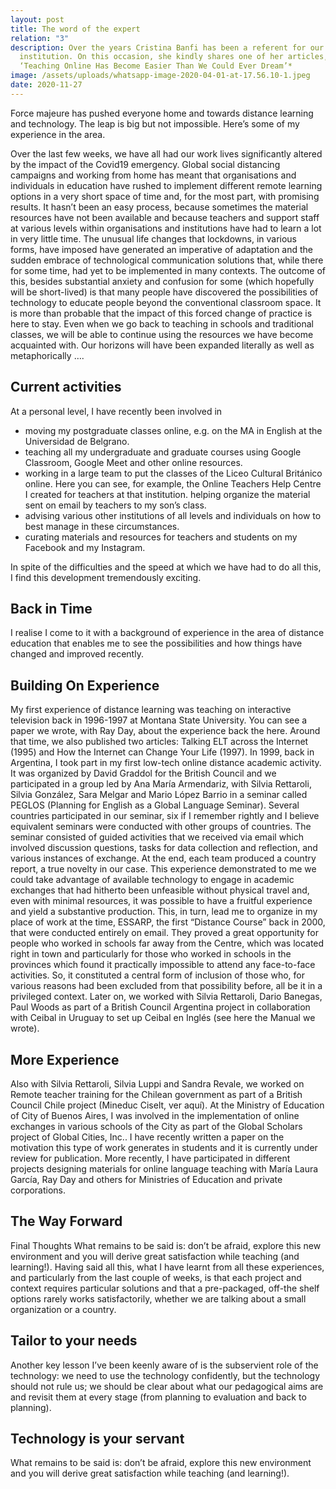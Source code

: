 ```yaml
---
layout: post
title: The word of the expert
relation: "3"
description: Over the years Cristina Banfi has been a referent for our
  institution. On this occasion, she kindly shares one of her articles,
  ‘Teaching Online Has Become Easier Than We Could Ever Dream’*
image: /assets/uploads/whatsapp-image-2020-04-01-at-17.56.10-1.jpeg
date: 2020-11-27
---
```

Force majeure has pushed everyone home and towards distance learning and technology. The leap is big but not impossible. Here’s some of my experience in the area.

Over the last few weeks, we have all had our work lives significantly altered by the impact of the Covid19 emergency. Global social distancing campaigns and working from home has meant that organisations and individuals in education have rushed to implement different remote learning options in a very short space of time and, for the most part, with promising results. It hasn’t been an easy process, because sometimes the material resources have not been available and because teachers and support staff at various levels within organisations and institutions have had to learn a lot in very little time. The unusual life changes that lockdowns, in various forms, have imposed have generated an imperative of adaptation and the sudden embrace of technological communication solutions that, while there for some time, had yet to be implemented in many contexts. The outcome of this, besides substantial anxiety and confusion for some (which hopefully will be short-lived) is that many people have discovered the possibilities of technology to educate people beyond the conventional classroom space. It is more than probable that the impact of this forced change of practice is here to stay. Even when we go back to teaching in schools and traditional classes, we will be able to continue using the resources we have become acquainted with. Our horizons will have been expanded literally as well as metaphorically ….

## Current activities

At a personal level, I have recently been involved in

* moving my postgraduate classes online, e.g. on the MA in English at the Universidad de Belgrano.
* teaching all my undergraduate and graduate courses using Google Classroom, Google Meet and other online resources.
* working in a large team to put the classes of the Liceo Cultural Británico online. Here you can see, for example, the Online Teachers Help Centre I created for teachers at that institution. helping organize the material sent on email by teachers to my son’s class.
* advising various other institutions of all levels and individuals on how to best manage in these circumstances.
* curating materials and resources for teachers and students on my Facebook and my Instagram.

In spite of the difficulties and the speed at which we have had to do all this, I find this development tremendously exciting.

## Back in Time

I realise I come to it with a background of experience in the area of distance education that enables me to see the possibilities and how things have changed and improved recently.

## Building On Experience

My first experience of distance learning was teaching on interactive television back in 1996-1997 at Montana State University. You can see a paper we wrote, with Ray Day, about the experience back the here. Around that time, we also published two articles: Talking ELT across the Internet (1995) and How the Internet can Change Your Life (1997).
In 1999, back in Argentina, I took part in my first low-tech online distance academic activity. It was organized by David Graddol for the British Council and we participated in a group led by Ana María Armendariz, with Silvia Rettaroli, Silvia González, Sara Melgar and Mario López Barrio in a seminar called PEGLOS (Planning for English as a Global Language Seminar). Several countries participated in our seminar, six if I remember rightly and I believe equivalent seminars were conducted with other groups of countries. The seminar consisted of guided activities that we received via email which involved discussion questions, tasks for data collection and reflection, and various instances of exchange. At the end, each team produced a country report, a true novelty in our case. 
This experience demonstrated to me we could take advantage of available technology to engage in academic exchanges that had hitherto been unfeasible without physical travel and, even with minimal resources, it was possible to have a fruitful experience and yield a substantive production. This, in turn, lead me to organize in my place of work at the time, ESSARP, the first “Distance Course” back in 2000, that were conducted entirely on email. They proved a great opportunity for people who worked in schools far away from the Centre, which was located right in town and particularly for those who worked in schools in the provinces which found it practically impossible to attend any face-to-face activities. So, it constituted a central form of inclusion of those who, for various reasons had been excluded from that possibility before, all be it in a privileged context.
Later on, we worked with Silvia Rettaroli, Dario Banegas, Paul Woods as part of a British Council Argentina project in collaboration with Ceibal in Uruguay to set up Ceibal en Inglés (see here the Manual we wrote).

## More Experience

Also with Silvia Rettaroli, Silvia Luppi and Sandra Revale, we worked on Remote teacher training for the Chilean government as part of a British Council Chile project (Mineduc Ciselt, ver aquí).
At the Ministry of Education of City of Buenos Aires, I was involved in the implementation of online exchanges in various schools of the City as part of the Global Scholars project of Global Cities, Inc.. I have recently written a paper on the motivation this type of work generates in students and it is currently under review for publication.
More recently, I have participated in different projects designing materials for online language teaching with María Laura García, Ray Day and others for Ministries of Education and private corporations.

## The Way Forward

Final Thoughts
What remains to be said is: don’t be afraid, explore this new environment and you will derive great satisfaction while teaching (and learning!).
Having said all this, what I have learnt from all these experiences, and particularly from the last couple of weeks, is that each project and context requires particular solutions and that a pre-packaged, off-the shelf options rarely works satisfactorily, whether we are talking about a small organization or a country.

## Tailor to your needs

Another key lesson I’ve been keenly aware of is the subservient role of the technology: we need to use the technology confidently, but the technology should not rule us; we should be clear about what our pedagogical aims are and revisit them at every stage (from planning to evaluation and back to planning).

## Technology is your servant

What remains to be said is: don’t be afraid, explore this new environment and you will derive great satisfaction while teaching (and learning!).